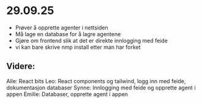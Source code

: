 # 29.09.25

- Prøver å opprette agenter i nettsiden
- Må lage en database for å lagre agentene
- Gjøre om frontend slik at det er direkte innlogging med feide
- vi kan bare skrive nmp install etter man har forket

## Videre:

Alle: React bits
Leo: React components og tailwind, logg inn med feide, dokumentasjon databaser
Synne: Innlogging med feide og opprette agent i appen
Emilie: Databaser, opprette agent i appen
